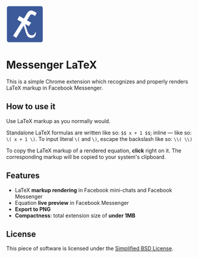 <img src="icon.png" alt="icon" width="100px" />

# Messenger LaTeX 

This is a simple Chrome extension which recognizes and properly renders LaTeX markup in Facebook Messenger.

## How to use it

Use LaTeX markup as you normally would.

Standalone LaTeX formulas are written like so: `$$ x + 1 $$`; inline — like so: `\( x + 1 \)`. To input literal `\(` and `\)`, escape the backslash like so: `\\( \\)`

To copy the LaTeX markup of a rendered equation, **click** right on it. The corresponding markup will be copied to your system's clipboard.
## Features

* LaTeX **markup rendering** in Facebook mini-chats and Facebook Messenger
* Equation **live preview** in Facebook Messenger
* **Export to PNG**
* **Compactness**: total extension size of **under 1MB**

## License
This piece of software is licensed under the [Simplified BSD License](./LICENSE.md).
